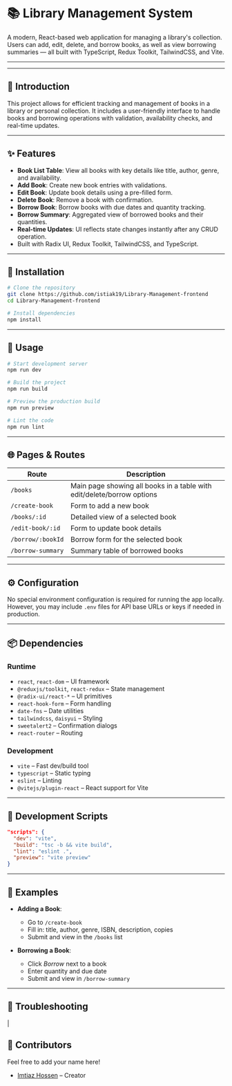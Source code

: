 # 📚 Library Management System

A modern, React-based web application for managing a library's collection. Users can add, edit, delete, and borrow books, as well as view borrowing summaries — all built with TypeScript, Redux Toolkit, TailwindCSS, and Vite.

---



---

## 📘 Introduction

This project allows for efficient tracking and management of books in a library or personal collection. It includes a user-friendly interface to handle books and borrowing operations with validation, availability checks, and real-time updates.

---

## ✨ Features

* **Book List Table**: View all books with key details like title, author, genre, and availability.
* **Add Book**: Create new book entries with validations.
* **Edit Book**: Update book details using a pre-filled form.
* **Delete Book**: Remove a book with confirmation.
* **Borrow Book**: Borrow books with due dates and quantity tracking.
* **Borrow Summary**: Aggregated view of borrowed books and their quantities.
* **Real-time Updates**: UI reflects state changes instantly after any CRUD operation.
* Built with Radix UI, Redux Toolkit, TailwindCSS, and TypeScript.

---

## 💾 Installation

```bash
# Clone the repository
git clone https://github.com/istiak19/Library-Management-frontend
cd Library-Management-frontend

# Install dependencies
npm install
```

---

## 🚀 Usage

```bash
# Start development server
npm run dev

# Build the project
npm run build

# Preview the production build
npm run preview

# Lint the code
npm run lint
```

---

## 🌐 Pages & Routes

| Route             | Description                                                            |
| ----------------- | ---------------------------------------------------------------------- |
| `/books`          | Main page showing all books in a table with edit/delete/borrow options |
| `/create-book`    | Form to add a new book                                                 |
| `/books/:id`      | Detailed view of a selected book                                       |
| `/edit-book/:id`  | Form to update book details                                            |
| `/borrow/:bookId` | Borrow form for the selected book                                      |
| `/borrow-summary` | Summary table of borrowed books                                        |

---

## ⚙️ Configuration

No special environment configuration is required for running the app locally. However, you may include `.env` files for API base URLs or keys if needed in production.

---

## 📦 Dependencies

### Runtime

* `react`, `react-dom` – UI framework
* `@reduxjs/toolkit`, `react-redux` – State management
* `@radix-ui/react-*` – UI primitives
* `react-hook-form` – Form handling
* `date-fns` – Date utilities
* `tailwindcss`, `daisyui` – Styling
* `sweetalert2` – Confirmation dialogs
* `react-router` – Routing

### Development

* `vite` – Fast dev/build tool
* `typescript` – Static typing
* `eslint` – Linting
* `@vitejs/plugin-react` – React support for Vite

---

## 🔁 Development Scripts

```json
"scripts": {
  "dev": "vite",
  "build": "tsc -b && vite build",
  "lint": "eslint .",
  "preview": "vite preview"
}
```

---

## 🧪 Examples

* **Adding a Book**:

  * Go to `/create-book`
  * Fill in: title, author, genre, ISBN, description, copies
  * Submit and view in the `/books` list

* **Borrowing a Book**:

  * Click *Borrow* next to a book
  * Enter quantity and due date
  * Submit and view in `/borrow-summary`

---

## 🐞 Troubleshooting

|
## 👥 Contributors

Feel free to add your name here!

* [Imtiaz Hossen](https://github.com/imtiaz-zihad) – Creator
